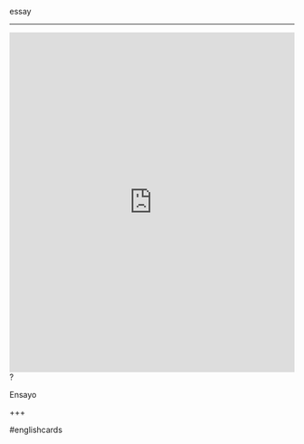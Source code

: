 essay
___
<iframe src="https://youglish.com/pronounce/essay/english" style="width:100%; height:600px;" frameborder="0"></iframe>
?

Ensayo
<!--SR:!2025-04-13,11,270-->
+++

#englishcards